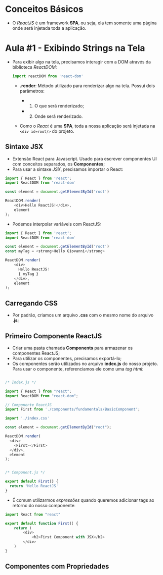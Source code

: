 # Conceitos Básicos

* O *ReactJS* é um framework **SPA**, ou seja, ela tem somente uma página onde será injetada toda a aplicação.


# Aula #1 - Exibindo Strings na Tela

* Para exibir algo na tela, precisamos interagir com a DOM através da biblioteca _ReactDOM_:
    ```javascript
    import reactDOM from 'react-dom'
    ```
    * **.render**: Método utilizado para renderizar algo na tela. Possui dois parâmetros:
      * 1. O que será renderizado;
      * 2. Onde será renderizado.

    * Como o *React* é uma **SPA**, toda a nossa aplicação será injetada na ```<div id=root/>``` do projeto.



## Sintaxe JSX

* Extensão React para Javascript. Usado para escrever componentes UI com conceitos separados, os **Componentes**;
* Para usar a sintaxe *JSX*, precisamos importar o React:

```javascript
import { React } from 'react';
import ReactDOM from 'react-dom'

const element = document.getElementById('root')

ReactDOM.render(
    <div>Hello ReactJS!</div>,
    element
);
```
* Podemos interpolar variáveis com ReactJS:

```javascript
import { React } from 'react';
import ReactDOM from 'react-dom'

const element = document.getElementById('root')
const myTag = <strong>Hello Giovanni</strong>

ReactDOM.render(
    <div>
      Hello ReactJS!
      { myTag }
    </div>,
    element
);

```


## Carregando CSS

* Por padrão, criamos um arquivo **.css** com o mesmo nome do arquivo **.js**;


## Primeiro Componente ReactJS

* Criar uma pasta chamada **Components** para armazenar os componentes ReactJS;
* Para utilizar os componentes, precisamos exportá-lo;
* Os componentes serão utilizados no arquivo **index.js** do nosso projeto. Para usar o componente, referenciamos ele como uma *tag html*:

```javascript

/* Index.js */

import { React } from "react";
import ReactDOM from "react-dom";

// Componente ReactJS
import First from './components/fundamentals/BasicComponent';

import './index.css'

const element = document.getElementById("root");

ReactDOM.render(
  <div>
    <First></First> 
  </div>,
  element
);


/* Component.js */

export default First() {
  return 'Hello ReactJS'
}

```
* É comum utilizarmos *expressões* quando queremos adicionar tags ao retorno do nosso componente:

```javascript
import React from "react"

export default function First() {
    return (
        <div>
            <h2>First Component with JSX</h2>
        </div>
    )
}

```

## Componentes com Propriedades
